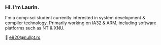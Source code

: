 ### Hi. I'm Laurin.

I'm a comp-sci student currently interested in system development & compiler technology.
Primarily working on IA32 & ARM, including software platforms such as NT & XNU.

📧 e820@nullpt.rs
